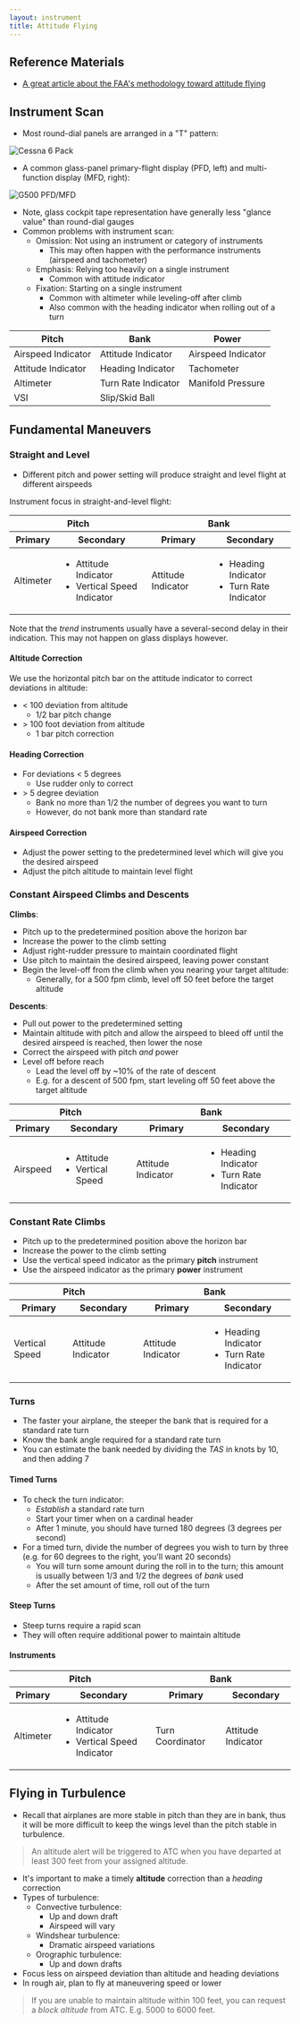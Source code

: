 ```yaml
---
layout: instrument
title: Attitude Flying
---
```


## Reference Materials

- [A great article about the FAA's methodology toward attitude flying](https://www.avweb.com/news/airman/184208-1.html)

## Instrument Scan 

- Most round-dial panels are arranged in a "T" pattern: 

![Cessna 6 Pack](http://3.bp.blogspot.com/-ggyxRl6-PZQ/UeteWGdAUlI/AAAAAAAAAdE/fHjGXxgv-_4/s1600/six-pack.jpg)

- A common glass-panel primary-flight display (PFD, left) and multi-function display (MFD, right): 

![G500 PFD/MFD](http://www.navpath.com/wp-content/uploads/2012/02/G600.jpg)

- Note, glass cockpit tape representation have generally less "glance value" than round-dial gauges
- Common problems with instrument scan: 
	- Omission: Not using an instrument or category of instruments
		- This may often happen with the performance instruments (airspeed and tachometer)
	- Emphasis: Relying too heavily on a single instrument
		- Common with attitude indicator
	- Fixation: Starting on a single instrument
		- Common with altimeter while leveling-off after climb
		- Also common with the heading indicator when rolling out of a turn

<table class='ui celled striped table'>
	<thead>
		<tr>
			<th>Pitch</th>
			<th>Bank</th>
			<th>Power</th>
		</tr>
	</thead>
	<tr>
		<td>Airspeed Indicator</td>
		<td>Attitude Indicator</td>
		<td>Airspeed Indicator</td>
	</tr>
	<tr>
		<td>Attitude Indicator</td>
		<td>Heading Indicator</td>
		<td>Tachometer</td>
	</tr>
	<tr>
		<td>Altimeter</td>
		<td>Turn Rate Indicator</td>
		<td>Manifold Pressure</td>
	</tr>
	<tr>
		<td>VSI</td>
		<td>Slip/Skid Ball</td>
		<td></td>
	</tr>
</table>


## Fundamental Maneuvers

### Straight and Level

- Different pitch and power setting will produce straight and level flight at different airspeeds

Instrument focus in straight-and-level flight: 

<table class='ui celled striped table'>
	<thead>
		<tr>
			<th colspan="2">Pitch</th>
			<th colspan="2">Bank</th>
		</tr>
		<tr>
			<th>Primary</th>
			<th>Secondary</th>
			<th>Primary</th>
			<th>Secondary</th>
		</tr>
	</thead>
	<tr>
		<td>Altimeter</td>
		<td>
			<ul>
				<li>Attitude Indicator</li>
				<li>Vertical Speed Indicator</li>
			</ul>
		</td>
		<td>Attitude Indicator</td>
		<td>
			<ul>
				<li>Heading Indicator</li>
				<li>Turn Rate Indicator</li>
			</ul>
		</td>
	</tr>
</table>

Note that the *trend* instruments usually have a several-second delay in their indication. This may not happen on glass displays however. 

#### Altitude Correction 

We use the horizontal pitch bar on the attitude indicator to correct deviations in altitude: 

- < 100 deviation from altitude
	- 1/2 bar pitch change
- \> 100 foot deviation from altitude
	- 1 bar pitch correction

#### Heading Correction 

- For deviations < 5 degrees
	- Use rudder only to correct
- \> 5 degree deviation
	- Bank no more than 1/2 the number of degrees you want to turn
	- However, do not bank more than standard rate

#### Airspeed Correction

- Adjust the power setting to the predetermined level which will give you the desired airspeed
- Adjust the pitch altitude to maintain level flight

### Constant Airspeed Climbs and Descents

**Climbs**:

- Pitch up to the predetermined position above the horizon bar
- Increase the power to the climb setting
- Adjust right-rudder pressure to maintain coordinated flight
- Use pitch to maintain the desired airspeed, leaving power constant
- Begin the level-off from the climb when you nearing your target altitude: 
	- Generally, for a 500 fpm climb, level off 50 feet before the target altitude

**Descents**:

- Pull out power to the predetermined setting
- Maintain altitude with pitch and allow the airspeed to bleed off until the desired airspeed is reached, then lower the nose
- Correct the airspeed with pitch *and* power
- Level off before reach 
	- Lead the level off by ~10% of the rate of descent
	- E.g. for a descent of 500 fpm, start leveling off 50 feet above the target altitude

<table class='ui celled striped table'>
	<thead>
		<tr>
			<th colspan="2">Pitch</th>
			<th colspan="2">Bank</th>
		</tr>
		<tr>
			<th>Primary</th>
			<th>Secondary</th>
			<th>Primary</th>
			<th>Secondary</th>
		</tr>
	</thead>
	<tr>
		<td>Airspeed</td>
		<td>
			<ul>
				<li>Attitude </li>
				<li>Vertical Speed</li>
			</ul>
		</td>
		<td>Attitude Indicator</td>
		<td>
			<ul>
				<li>Heading Indicator</li>
				<li>Turn Rate Indicator</li>
			</ul>
		</td>
	</tr>
</table>


### Constant Rate Climbs

- Pitch up to the predetermined position above the horizon bar
- Increase the power to the climb setting
- Use the vertical speed indicator as the primary **pitch** instrument
- Use the airspeed indicator as the primary **power** instrument


<table class='ui celled striped table'>
	<thead>
		<tr>
			<th colspan="2">Pitch</th>
			<th colspan="2">Bank</th>
		</tr>
		<tr>
			<th>Primary</th>
			<th>Secondary</th>
			<th>Primary</th>
			<th>Secondary</th>
		</tr>
	</thead>
	<tr>
		<td>Vertical Speed</td>
		<td>
			Attitude Indicator
		</td>
		<td>Attitude Indicator</td>
		<td>
			<ul>
				<li>Heading Indicator</li>
				<li>Turn Rate Indicator</li>
			</ul>
		</td>
	</tr>
</table>


### Turns

- The faster your airplane, the steeper the bank that is required for a standard rate turn
- Know the bank angle required for a standard rate turn
- You can estimate the bank needed by dividing the *TAS* in knots by 10, and then adding 7

#### Timed Turns

- To check the turn indicator:
	- *Establish* a standard rate turn
	- Start your timer when on a cardinal header
	- After 1 minute, you should have turned 180 degrees (3 degrees per second)
- For a timed turn, divide the number of degrees you wish to turn by three (e.g. for 60 degrees to the right, you'll want 20 seconds)
	- You will turn some amount during the roll in to the turn; this amount is usually between 1/3 and 1/2 the degrees of *bank* used
	- After the set amount of time, roll out of the turn

#### Steep Turns

- Steep turns require a rapid scan
- They will often require additional power to maintain altitude

#### Instruments 

<table class='ui celled striped table'>
	<thead>
		<tr>
			<th colspan="2">Pitch</th>
			<th colspan="2">Bank</th>
		</tr>
		<tr>
			<th>Primary</th>
			<th>Secondary</th>
			<th>Primary</th>
			<th>Secondary</th>
		</tr>
	</thead>
	<tr>
		<td>Altimeter</td>
		<td>
			<ul>
				<li>Attitude Indicator</li>
				<li>Vertical Speed Indicator</li>
			</ul> 
		</td>
		<td>Turn Coordinator</td>
		<td>
			Attitude Indicator
		</td>
	</tr>
</table>

## Flying in Turbulence

- Recall that airplanes are more stable in pitch than they are in bank, thus it will be more difficult to keep the wings level than the pitch stable in turbulence. 

> An altitude alert will be triggered to ATC when you have departed at least 300 feet from your assigned altitude. 

- It's important to make a timely **altitude** correction than a *heading* correction
- Types of turbulence: 
	- Convective turbulence: 
		- Up and down draft
		- Airspeed will vary 
	- Windshear turbulence: 
		- Dramatic airspeed variations
	- Orographic turbulence: 
		- Up and down drafts
- Focus less on airspeed deviation than altitude and heading deviations
- In rough air, plan to fly at maneuvering speed or lower

> If you are unable to maintain altitude within 100 feet, you can request a *block altitude* from ATC. E.g. 5000 to 6000 feet. 